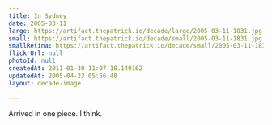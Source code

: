 ```yaml
---
title: In Sydney
date: 2005-03-11
large: https://artifact.thepatrick.io/decade/large/2005-03-11-1831.jpg
small: https://artifact.thepatrick.io/decade/small/2005-03-11-1831.jpg
smallRetina: https://artifact.thepatrick.io/decade/small/2005-03-11-1831@2x.jpg
flickrUrl: null
photoId: null
createdAt: 2011-01-30 11:07:18.149162
updatedAt: 2005-04-23 05:56:48
layout: decade-image

---
```

Arrived in one piece. I think.
